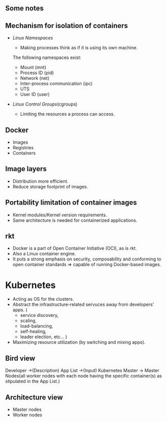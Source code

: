 ## Some notes

## Mechanism for isolation of containers
- *Linux Namespaces*
    - Making processes think as if it is using its own machine.
    
    The following namespaces exist:
    - Mount (mnt)
    - Process ID (pid)
    - Network (net)
    - Inter-process communication (ipc)
    - UTS
    - User ID (user)
- *Linux Control Groups*(cgroups)
    - Limiting the resources a process can access.

## Docker
- Images
- Registries
- Containers

## Image layers
- Distribution more efficient.
- Reduce storage footprint of images.

## Portability limitation of container images
- Kernel modules/Kernel version requirements.
- Same architecture is needed for containerized applications.

## rkt
- Docker is a part of Open Container Initiative (OCI), as is *rkt*.
- Also a Linux container engine.
- It puts a strong emphasis on security, composability and conforming to open container standards =>
capable of running Docker-based images.

# Kubernetes

- Acting as OS for the clusters.
- Abstract the infrastructure-related servuces away from developers' apps. (
    - service discovery,
    - scaling,
    - load-balancing,
    - self-healing,
    - leader election, etc...
)
- Maximizing resource utilization (by switching and mixing apps).

## Bird view

Developer ->(Description) App List ->(Input) Kubernetes Master -> Master Nodes(all worker nodes with each
node having the specific container(s) as stipulated in the App List.) 

## Architecture view

- Master nodes
- Worker nodes